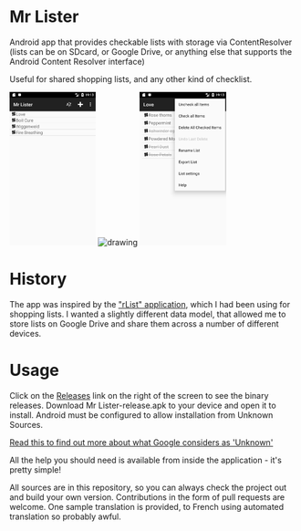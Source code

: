 # Mr Lister
Android app that provides checkable lists with storage via ContentResolver (lists can be on SDcard,
or Google Drive, or anything else that supports the Android Content Resolver interface)

Useful for shared shopping lists, and any other kind of checklist.

<img src="screenshots/checklists.png" alt="drawing" width="30%"/> <img src="screenshot/checklist.png" alt="drawing" width="30%"/> <img src="screenshots/checklist_actions.png" alt="drawing" width="30%"/>

# History
The app was inspired by the ["rList" application](https://play.google.com/store/apps/details?id=com.rundgong.shoppinglist),
which I had been using for shopping lists. I wanted a slightly different data model, that allowed
me to store lists on Google Drive and share them across a number of different devices.

# Usage
Click on the [Releases](https://github.com/cdot/Mr-Lister/releases) link on the right of the screen
to see the binary releases. Download Mr Lister-release.apk to your device and open it to install. Android
must be configured to allow installation from Unknown Sources.

[Read this to find out more about what Google considers as 'Unknown'](https://www.androidcentral.com/unknown-sources)

All the help you should need is available from inside the application - it's pretty simple!

All sources are in this repository, so you can always check the project out and build your own
version. Contributions in the form of pull requests are welcome. One sample translation is provided,
to French using automated translation so probably awful.
